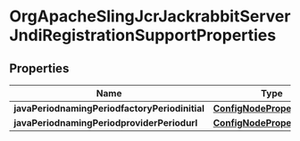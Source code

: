 
# OrgApacheSlingJcrJackrabbitServerJndiRegistrationSupportProperties

## Properties
Name | Type | Description | Notes
------------ | ------------- | ------------- | -------------
**javaPeriodnamingPeriodfactoryPeriodinitial** | [**ConfigNodePropertyString**](ConfigNodePropertyString.md) |  |  [optional]
**javaPeriodnamingPeriodproviderPeriodurl** | [**ConfigNodePropertyString**](ConfigNodePropertyString.md) |  |  [optional]



